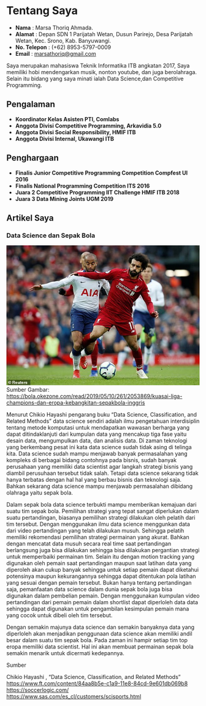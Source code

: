 # Tentang Saya

- **Nama** : Marsa Thoriq Ahmada.
- **Alamat** : Depan SDN 1 Parijatah Wetan, Dusun Parirejo, Desa Parijatah Wetan, Kec. Srono, Kab. Banyuwangi.
- **No. Telepon** : (+62) 8953-5797-0009
- **Email** : marsathoriq@gmail.com

Saya merupakan mahasiswa Teknik Informatika ITB angkatan 2017, Saya memiliki hobi mendengarkan musik, nonton youtube, dan juga berolahraga. Selain itu bidang yang saya minati ialah Data Science,dan Competitive Programming. 

## Pengalaman
* **Koordinator Kelas Asisten PTI, Comlabs** 
* **Anggota Divisi Competitive Programming, Arkavidia 5.0**
* **Anggota Divisi Social Responsibility, HMIF ITB**
* **Anggota Divisi Internal, Ukawangi ITB**

## Penghargaan
* **Finalis Junior Competitive Programming Competition Compfest UI 2016**
* **Finalis National Programming Competition ITS 2016**
* **Juara 2 Competitive Programming IIT Challenge HMIF ITB 2018** 
* **Juara 3 Data Mining Joints UGM 2019**

## Artikel Saya

### Data Science dan Sepak Bola


![title](https://github.com/marsathoriq/marsathoriq.github.io/blob/master/Artikel.jpg)<br />
Sumber Gambar: https://bola.okezone.com/read/2019/05/10/261/2053869/kuasai-liga-champions-dan-eropa-kebangkitan-sepakbola-inggris


Menurut Chikio Hayashi pengarang buku “Data Science, Classification, and Related Methods” data science sendiri adalah ilmu pengetahuan interdisiplin tentang metode komputasi untuk mendapatkan wawasan berharga yang dapat ditindaklanjuti dari kumpulan data yang mencakup tiga fase yaitu desain data, mengumpulkan data, dan analisis data. Di zaman teknologi yang berkembang pesat ini kata data science sudah tidak asing di telinga kita. Data science sudah mampu menjawab banyak permasalahan yang kompleks di berbagai bidang contohnya pada bisnis, sudah banyak perusahaan yang memiliki data scientist agar langkah strategi bisnis yang diambil perusuhaan tersebut tidak salah. Tetapi data science sekarang tidak hanya terbatas dengan hal hal yang berbau bisnis dan teknologi saja. Bahkan sekarang data science mampu menjawab permasalahan dibidang olahraga yaitu sepak bola.

Dalam sepak bola data science terbukti mampu memberikan kemajuan dari suatu tim sepak bola. Pemilihan strategi yang tepat sangat diperlukan dalam suatu pertandingan, biasanya pemilihan strategi dilakukan oleh pelatih dari tim tersebut. Dengan menggunakan ilmu data science menggunkan data dari video pertandingan yang telah dilakukan musuh. Sehingga pelatih memiliki rekomendasi pemilihan strategi permainan yang akurat. Bahkan dengan mencatat data musuh secara real time saat pertandingan berlangsung juga bisa dilakukan sehingga bisa dilakukan pergantian strategi untuk memperbaiki permainan tim. Selain itu dengan motion tracking yang digunakan oleh pemain saat pertandingan maupun saat latihan data yang diperoleh akan cukup banyak sehingga untuk setiap pemain dapat diketahui potensinya maupun kekurangannya sehingga dapat ditentukan pola latihan yang sesuai dengan pemain tersebut. Bukan hanya tentang pertandingan saja, pemanfaatan data science dalam dunia sepak bola juga bisa digunakan dalam pembelian pemain. Dengan menggunakan kumpulan video pertandingan dari pemain pemain dalam shortlist  dapat diperloleh data data sehingga dapat digunakan untuk pengambilan kesimpulan pemain mana yang cocok untuk dibeli oleh tim tersebut.

Dengan semakin majunya  data science dan semakin banyaknya data yang diperloleh akan menjadikan penggunaan data science akan memiliki andil besar dalam suatu tim sepak bola. Pada zaman ini hampir setiap tim top eropa memiliki data scientist. Hal ini akan membuat permainan sepak bola semakin menarik untuk dicermati kedepannya.  

Sumber

Chikio Hayashi , “Data Science, Classification, and Related Methods”<br />
https://www.ft.com/content/84aa8b5e-c1a9-11e8-84cd-9e601db069b8<br />
https://soccerlogic.com/<br />
https://www.sas.com/es_cl/customers/scisports.html
